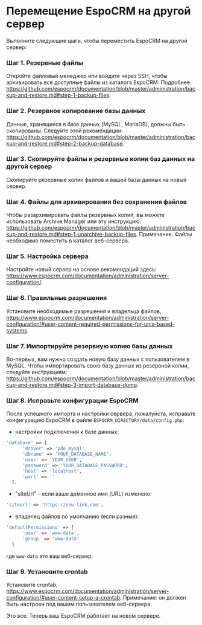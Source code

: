 # Перемещение EspoCRM на другой сервер

Выполните следующие шаги, чтобы переместить EspoCRM на другой сервер:

### Шаг 1. Резервные файлы

Откройте файловый менеджер или войдите через SSH, чтобы архивировать все доступные файлы из каталога EspoCRM. Подробнее: https://github.com/espocrm/documentation/blob/master/administration/backup-and-restore.md#step-1-backup-files.

### Шаг 2. Резервное копирование базы данных

Данные, хранящиеся в базе данных (MySQL, MariaDB), должны быть скопированы. Следуйте этой рекомендации: https://github.com/espocrm/documentation/blob/master/administration/backup-and-restore.md#step-2-backup-database.

### Шаг 3. Скопируйте файлы и резервные копии баз данных на другой сервер

Скопируйте резервные копии файлов и вашей базы данных на новый сервер.

### Шаг 4. Файлы для архивирования без сохранения файлов

Чтобы разархивировать файлы резервных копий, вы можете использовать Archive Manager или эту инструкцию: https://github.com/espocrm/documentation/blob/master/administration/backup-and-restore.md#step-1-unarchive-backup-files.
Примечание. Файлы необходимо поместить в каталог веб-сервера.

### Шаг 5. Настройка сервера

Настройте новый сервер на основе рекомендаций здесь:
https://www.espocrm.com/documentation/administration/server-configuration/.

### Шаг 6. Правильные разрешения

Установите необходимые разрешения и владельца файлов, https://www.espocrm.com/documentation/administration/server-configuration/#user-content-required-permissions-for-unix-based-systems.

### Шаг 7. Импортируйте резервную копию базы данных

Во-первых, вам нужно создать новую базу данных с пользователем в MySQL. Чтобы импортировать свою базу данных из резервной копии, следуйте инструкциям: https://github.com/espocrm/documentation/blob/master/administration/backup-and-restore.md#step-3-import-database-dump.

### Шаг 8. Исправьте конфигурации EspoCRM

После успешного импорта и настройки сервера, пожалуйста, исправьте конфигурацию EspoCRM в файле `ESPOCRM_DIRECTORY/data/config.php`:

 * настройки подключения к базе данных:
  
  ```php
  'database' => [
        'driver' => 'pdo_mysql',
        'dbname' => 'YOUR_DATABASE_NAME',
        'user' => 'YOUR_USER',
        'password' => 'YOUR_DATABASE_PASSWORD',
        'host' => 'localhost',
        'port' => ''
    ],
  ```
   
   * "siteUrl" - если ваше доменное имя (URL) изменено:
  
  ```php
  'siteUrl' => 'https://new-link.com',
  ```
  
  * владелец файлов по умолчанию (если разные):
  
  ```php
  'defaultPermissions' => [
        'user' => 'www-data',
        'group' => 'www-data'
    ]
  ```

  где `www-data` это ваш веб-сервер.

### Шаг 9. Установите crontab

Установите crontab, https://www.espocrm.com/documentation/administration/server-configuration/#user-content-setup-a-crontab.
Примечание: он должен быть настроен под вашим пользователем веб-сервера.

Это все. Теперь ваш EspoCRM работает на новом сервере.
